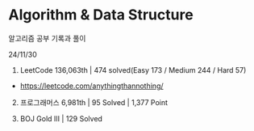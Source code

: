 # Algorithm & Data Structure

알고리즘 공부 기록과 풀이

24/11/30

1. LeetCode 136,063th | 474 solved(Easy 173 / Medium 244 / Hard 57)
- https://leetcode.com/anythingthannothing/

2. 프로그래머스 6,981th | 95 Solved | 1,377 Point

3. BOJ Gold III | 129 Solved
